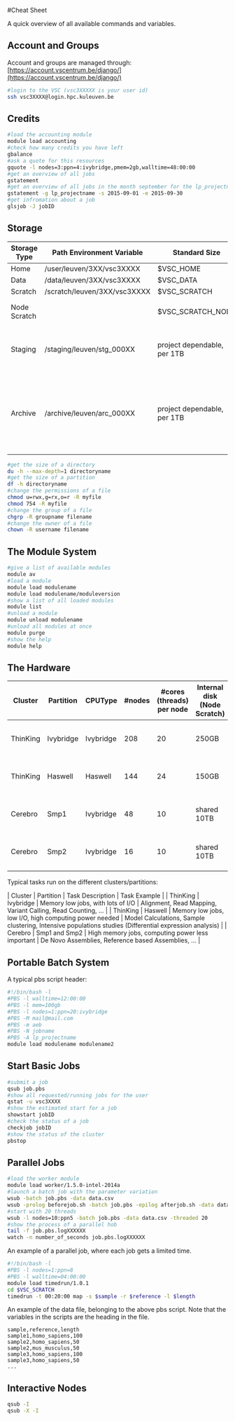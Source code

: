 #Cheat Sheet

A quick overview of all available commands and variables.

## Account and Groups
Account and groups are managed through: [https://account.vscentrum.be/django/](https://account.vscentrum.be/django/)
```bash
#login to the VSC (vsc3XXXXX is your user id)
ssh vsc3XXXX@login.hpc.kuleuven.be
```
## Credits
```bash
#load the accounting module
module load accounting
#check how many credits you have left
gbalance
#ask a quote for this resources
gquote -l nodes=3:ppn=4:ivybridge,pmem=2gb,walltime=48:00:00
#get an overview of all jobs
gstatement
#get an overview of all jobs in the month september for the lp_projectname
gstatement -g lp_projectname -s 2015-09-01 -e 2015-09-30
#get infromation about a job
glsjob -J jobID
```

## Storage

| Storage Type | Path Environment Variable | Standard Size | Usage |
|--------------|---------------------------|---------------|-------|
| Home | /user/leuven/3XX/vsc3XXXX | $VSC_HOME | 25GB | Important data, like configuration files. Is private. |
| Data | /data/leuven/3XX/vsc3XXXX | $VSC_DATA | 75GB | Important data, biger data. Is private. |
| Scratch | /scratch/leuven/3XX/vsc3XXXX | $VSC_SCRATCH | 100GB | Temporary data, will be deleted within 21 days. |
| Node Scratch | | $VSC_SCRATCH_NODE | machine dependeble, min 150GB | Temporary data, while job is running. Can not be accessed from the login node. Data is lost at the jobs end. |
| Staging | /staging/leuven/stg_000XX | project dependable, per 1TB | Storage for project files, while still working at the project. |
| Archive | /archive/leuven/arc_000XX | project dependable, per 1TB | Backup for project files (or staging), long term storage. Only accessible from the login node. |

```bash
#get the size of a directory
du -h --max-depth=1 directoryname
#get the size of a partition
df -h directoryname
#change the permissions of a file
chmod u=rwx,g=rx,o=r -R myfile
chmod 754 -R myfile
#change the group of a file
chgrp -R groupname filename
#change the owner of a file
chown -R username filename
```
## The Module System
```bash
#give a list of available modules
module av
#load a module
module load modulename
module load modulename/moduleversion
#show a list of all loaded modules
module list
#unload a module
module unload modulename
#unload all modules at once
module purge
#show the help
module help
```

## The Hardware


| Cluster | Partition | CPUType | #nodes | #cores (threads) per node | Internal disk (Node Scratch) | Useable Memory (RAM) per node | #credits/hour |
|---------|-----------|---------|--------|---------------------------|------------------------------|-------------------------------|---------------|
| ThinKing | Ivybridge | Ivybridge | 208 | 20 | 250GB | 60GB (176nodes) - 124GB (32nodes) | 4.76 |
| ThinKing | Haswell | Haswell | 144 | 24 | 150GB | 60GB (42nodes) - 124GB (96nodes) | 6.68 |
| Cerebro | Smp1 | Ivybridge | 48 | 10 | shared 10TB | shared 250GB (max 11.77TB) | 3.45 |
| Cerebro | Smp2 | Ivybridge | 16 | 10 | shared 10TB | shared 124GB (max 1.79TB) | 3.45 |


Typical tasks run on the different clusters/partitions:


| Cluster | Partition | Task Description | Task Example |
| ThinKing | Ivybridge | Memory low jobs, with lots of I/O | Alignment, Read Mapping, Variant Calling, Read Counting, ... |
| ThinKing | Haswell | Memory low jobs, low I/O, high computing power needed | Model Calculations, Sample clustering, Intensive populations studies (Differential expression analysis) | 
| Cerebro | Smp1 and Smp2 | High memory jobs, computing power less important | De Novo Assemblies, Reference based Assemblies, ... |


## Portable Batch System

A typical pbs script header:
```bash
#!/bin/bash -l
#PBS -l walltime=12:00:00
#PBS -l mem=100gb
#PBS -l nodes=1:ppn=20:ivybridge
#PBS -M mail@mail.com
#PBS -m aeb
#PBS -N jobname
#PBS -A lp_projectname
module load modulename modulename2
```
## Start Basic Jobs
```bash
#submit a job
qsub job.pbs
#show all requested/running jobs for the user
qstat -u vsc3XXXX
#show the estimated start for a job
showstart jobID
#check the status of a job
checkjob jobID
#show the status of the cluster
pbstop
```
## Parallel Jobs
```bash
#load the worker module
module load worker/1.5.0-intel-2014a
#launch a batch job with the parameter variation
wsub -batch job.pbs -data data.csv
wsub -prolog beforejob.sh -batch job.pbs -epilog afterjob.sh -data data.csv
#start with 20 threads
wsub -l nodes=10:ppn5 -batch job.pbs -data data.csv -threaded 20
#show the process of a parallel hob
tail -f job.pbs.logXXXXXX
watch -n number_of_seconds job.pbs.logXXXXXX
```
An example of a parallel job, where each job gets a limited time.
```bash
#!/bin/bash -l
#PBS -l nodes=1:ppn=8
#PBS -l walltime=04:00:00
module load timedrun/1.0.1
cd $VSC_SCRATCH
timedrun -t 00:20:00 map -s $sample -r $reference -l $length
```
An example of the data file, belonging to the above pbs script. Note that the variables in the scripts are the heading in the file.
```
sample,reference,length
sample1,homo_sapiens,100
sample2,homo_sapiens,50
sample2,mus_musculus,50
sample3,homo_sapiens,100
sample3,homo_sapiens,50
...
```
## Interactive Nodes
```bash
qsub -I
qsub -X -I
```
